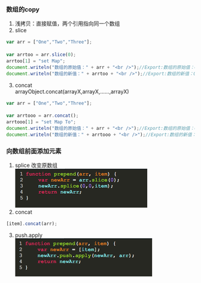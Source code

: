 ### 数组的copy
1. 浅拷贝：直接赋值，两个引用指向同一个数组 <br>
2. slice <br>
```javascript
var arr = ["One","Two","Three"];

var arrtoo = arr.slice(0);
arrtoo[1] = "set Map";
document.writeln("数组的原始值：" + arr + "<br />");//Export:数组的原始值：One,Two,Three
document.writeln("数组的新值：" + arrtoo + "<br />");//Export:数组的新值：One,set Map,Three
```
3. concat <br>
arrayObject.concat(arrayX,arrayX,......,arrayX) <br>
```javascript
var arr = ["One","Two","Three"];

var arrtooo = arr.concat();
arrtooo[1] = "set Map To";
document.writeln("数组的原始值：" + arr + "<br />");//Export:数组的原始值：One,Two,Three
document.writeln("数组的新值：" + arrtooo + "<br />");//Export:数组的新值：One,set Map To,Three
```
### 向数组前面添加元素
1. splice 改变原数组 <br>
![image](https://github.com/Yanssie/CodePractice/blob/master/image/copy1.png)
2. concat <br>
```javascript
[item].concat(arr);
```
3. push.apply <br>
![image](https://github.com/Yanssie/CodePractice/blob/master/image/copy2.png)
